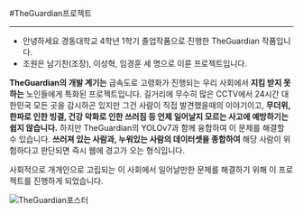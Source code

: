 #TheGuardian프로젝트
- - -
+ 안녕하세요 경동대학교 4학년 1학기 졸업작품으로 진행한 TheGuardian 작품입니다.
+ 조원은 남기찬(조장), 이성혁, 임경훈 세 명으로 이룬 프로젝트입니다.

__TheGuardian의 개발 계기는__ 급속도로 고령화가 진행되는 우리 사회에서 __지킴 받지 못하는__ 노인들에게 특화된 프로젝트입니다.
길거리에 무수히 많은 CCTV에서 24시간 대한민국 모든 곳을 감시하곤 있지만 그건 사람이 직접 발견했을때의 이야기이고,
__무더위, 한파로 인한 빙결, 건강 악화로 인한 쓰러짐 등 언제 일어날지 모르는 사고에 예방하기는 쉽지 않습니다.__
하지만 TheGuardian의 YOLOv7과 함께 융합하여 이 문제를 해결할 수 있습니다.
__쓰러져 있는 사람과, 누워있는 사람의 데이터셋을 종합하여__ 해당 사람이 위험하다고 판단되면 즉시 웹에 경고가 오는 형식입니다.

사회적으로 개개인으로 고립되는 이 사회에서 일어날만한 문제를 해결하기 위해 이 프로젝트를 진행하게 되었습니다.

![TheGuardian포스터](https://github.com/user-attachments/assets/a16bdd8e-0e0d-45c4-9861-935601db9fe2)
